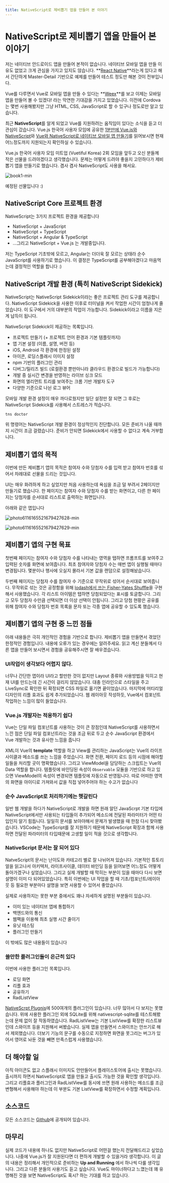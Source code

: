 ```yaml
---
title: NativeScript로 제비뽑기 앱을 만들어 본 이야기
---
```


# NativeScript로 제비뽑기 앱을 만들어 본 이야기

저는 네이티브 안드로이드 앱을 만들어 본적이 없습니다. 네이티브 모바일 앱을 만들 이유도 없었고 크게 관심을 가지고 있지도 않습니다. **[React Native](https://facebook.github.io/react-native/)**라는게 있다고 해서 간단하게 Master-Detail 기반으로 예제를 만들어 테스트 정도만 해본 것이 전부입니다.

Vue를 다루면서 Vue로 모바일 앱을 만들 수 있다는 **[Weex](https://weex.incubator.apache.org/)**를 보고 이제는 모바일 앱을 만들어 볼 수 있겠다! 라는 막연한 기대감을 가지고 있었습니다. 이전에 Cordova는 몇번 사용해봤지만 그냥 HTML, CSS, JavaScript로 할 수 있구나 정도로만 알고 있습니다.


최근 **NativeScript**를 알게 되었고 Vue를 지원하려는 움직임이 있다는 소식을 듣고 더 관심이 갔습니다. Vue.js 한국어 사용자 모임에 공유한 [1분만에 Vue.js와 NativeScript](https://vuejs-kr.github.io/vue/nativescript/2017/08/11/introduce-vue-nativescript-02/)와 [Vue와 NativeScript로 네이티브 모바일 앱 만들기](https://vuejs-kr.github.io/vue/nativescript/2017/08/11/introduce-vue-nativescript-01/)를 읽어보시면 현재 어느정도까지 지원되는지 확인하실 수 있습니다.

Vue.js 한국어 사용자 모임 미트업 (Vuetiful Korea) 2회 모임을 앞두고 오신 분들께 작은 선물을 드려야겠다고 생각했습니다. 문제는 어떻게 드려야 좋을지 고민하다가 제비뽑기 앱을 만들기로 했습니다. 겸사 겸사 NativeScript도 사용을 해서요.

![book1-min](https://raw.githubusercontent.com/ChangJoo-Park/uar/master/docs/images/project-draw-lots/book1-min.png)

예정된 선물입니다 :)

## NativeScript Core 프로젝트 환경

NativeScript는 3가지 프로젝트 환경을 제공합니다

- NativeScript + JavaScript
- NativeScript + TypeScript
- NativeScript + Angular & TypeScript
- ...그리고 NativeScript + Vue.js 는 개발중입니다.

저는 TypeScript 기초밖에 모르고,  Angular는 더더욱 잘 모르는 상태라 순수 JavaScript를 사용하기로 했습니다. 이 결정은 TypeScript를 공부해야겠다고 마음먹는데 결정적인 역할을 합니다 :)

## NativeScript 개발 환경 (특히 NativeScript Sidekick)

NativeScript는 NativeScript Sidekick이라는 좋은 프로젝트 관리 도구를 제공합니다. NativeScript Sidekick을 사용한 이후로 터미널을 켜서 작업한 시간이 엄청나게 줄었습니다. 이 도구에서 거의 대부분의 작업이 가능합니다. Sidekick이라고 이름을 지은게 납득이 됩니다.

NativeScript Sidekick이 제공하는 목록입니다. 

- 프로젝트 만들기 (+ 프로젝트 언어 환경과 기본 템플릿까지)
- 앱 기본 설정 (이름, 설명, 버전 등)
- iOS, Android 각 환경에 한정된 설정
- 아이콘, 로딩스플래시 이미지 설정
- npm 기반의 플러그인 관리
- 디버그/릴리즈 빌드 (로컬환경 뿐만아니라 클라우드 환경으로 빌드가 가능합니다)
- 개발 중 실시간 변경을 반영하는 라이브 싱크 모드
- 화면의 엘리먼트 트리를 보여주는 크롬 기반 개발자 도구
- 다양한 기준으로 나뉜 로그 뷰어

모바일 개발 환경 설정이 매우 까다로웠지만 일단 설정만 잘 되면 그 후로는 NativeScript Sidekick를 사용해서 스트레스가 적습니다. 

```
tns doctor
```

위 명령어는 NativeScript 개발 환경이 정상적인지 진단합니다. 모든 준비가 나올 때까지 시간이 조금 걸렸습니다. 준비가 안되면 Sidekick에서 사용할 수 없다고 계속 거부합니다.

## 제비뽑기 앱의 목적

이번에 만든 제비뽑기 앱의 목적은 참여자 수와 당첨자 수를 입력 받고 참여자 번호를 섞어서 차례대로 선물을 드리는 것입니다.

UI는 매우 화려하게 하고 싶었지만 처음 사용하는데 욕심을 조금 덜 부려서 2페이지만 만들기로 했습니다. 한 페이지는 참여자 수와 당첨자 수를 받는 화면이고, 다른 한 페이지는 당첨자를 순서대로 리스트로 출력하는 화면입니다.

아래와 같은 앱입니다

![photo6116165521679427628-min](https://github.com/ChangJoo-Park/uar/blob/master/docs/images/project-draw-lots/photo6116165521679427628-min.jpg?raw=true)

![photo6116165521679427629-min](https://github.com/ChangJoo-Park/uar/blob/master/docs/images/project-draw-lots/photo6116165521679427629-min.jpg?raw=true)

## 제비뽑기 앱의 구현 목표

첫번째 페이지는 참여자 수와 당첨자 수를 나타내는 영역을 탭하면 프롬프트를 보여주고 입력된 숫자를 화면에 보여줍니다.
최초 참여자와 당첨자 수는 매번 앱이 실행될 때마다 변경됩니다. 몇분이나 행사에 오실지 몰라서 기본 값을 랜덤으로 설정해놨습니다.

두번째 페이지는 당첨자 수를 참여자 수 기준으로 무작위로 섞어서 순서대로 보여줍니다. 무작위로 섞는 것은 공정함을 위해 [lodash에서 쓰는 Fisher-Yates Shuffle](https://github.com/lodash/lodash/blob/master/shuffle.js)을 구현해서 사용했습니다. 각 리스트 아이템은 탭하면 당첨되었다는 표시를 토글합니다. 그리고 모두 당첨자 수만큼 선택되면 더 이상 선택이 안됩니다. 그리고 당첨 현황은 공유를 위해 참여자 수와 당첨자 번호 목록을 문자 또는 각종 앱에 공유할 수 있도록 했습니다.

## 제비뽑기 앱의 구현 중 느낀 점들

아래 내용들은 극히 개인적인 경험을 기반으로 합니다. 제비뽑기 앱을 만들면서 겪었던 한정적인 경험입니다.
내용에 오류가 있는 경우에는 알려주세요. 읽고 계신 분들께서 다른 앱을 만들어 보시면서 경험을 공유해주시면 잘 배우겠습니다.

### UI작업이 생각보다 어렵지 않다.

너무나 간단한 앱이라 UI라고 할만한 것이 없지만 Layout 종류와 사용방법을 익히고 현재 UI를 만드는데 긴 시간이 걸리지 않았습니다. 대충 인라인으로 스타일을 주고 LiveSync로 확인한 뒤 확정되면 CSS 파일로 옮기면 끝이었습니다. 마지막에 머티리얼 디자인의 리플 효과도 쉽게 추가되었습니다. 웹 레이아웃 작성하듯, Vue에서 컴포넌트 작업하는 느낌이 많이 들었습니다.

### Vue.js 개발자는 적응하기 쉽다

Vue는 단일 파일 컴포넌트를 사용하는 것이 큰 장점인데 NativeScript를 사용하면서 느낀 점은 단일 파일 컴포넌트라는 것을 조금 뒤로 두고 순수 JavaScript 환경에서 Vue 개발하는 것과 유사한 느낌을 줍니다

XML이 Vue의 **template** 역할을 하고 View를 관리하는 JavaScript는 Vue의 라이프사이클과 메소드를 쓰는 느낌을 주었습니다. 화면 전환, 페이지 로드 등의 시점에 해야할 일들을 처리할 곳이 명확했습니다. 그리고 ViewModel을 담당하는 스크립트는 Vue의 Data 역할을 합니다. 템플릿에 바인딩된 속성이 `Observable` 모듈을 기반으로 하고 있으면 ViewModel의 속성이 변경되면 템플릿에 자동으로 반영됩니다. 따로 어떠한 영역의 화면을 아이디로 가져와서 값을 직접 넣어주어야 하는 수고가 없습니다


### 순수 JavaScript로 처리하기에는 헷갈린다

일반 웹 개발을 하다가 NativeScript로 개발을 하면 원래 알던 JavaScrpt 기본 타입에 NativeScript에서만 사용되는 타입들이 추가되어 메소드에 전달된 파라미터가 어떤 타입인지 알기 힘듭니다. 일일히 문서를 보아야해서 문제가 발생했을 때 한참 다시 찾아봤습니다. VSCode는 TypeScript를 잘 지원하기 때문에 NativeScript 확장과 함께 사용하면 전달된 파라미터의 타입때문에 고생할 일이 적을 것으로 생각합니다.

### NativeScript 문서는 잘 되어 있다

NatveScript의 문서는 난이도와 카테고리 별로 잘 나뉘어져 있습니다. 기본적인 튜토리얼을 읽고나서 아키텍처, 라이프사이클, 데이터 바인딩 등을 읽어보면 어느정도 어떻게 돌아가겠구나 싶었습니다. 그리고 실제 개발할 때 막히는 부분이 있을 때마다 다시 보면 설명이 이미 다 되어있었습니다.
특히 이번에는 UI 작업을 할 때 기초/컴포넌트/레이아웃 등 필요한 부분마다 설명을 보면 사용할 수 있어서 좋았습니다.

실제로 사용하지는 못한 부분 중에서도 꽤나 자세하게 설명된 부분들이 있습니다.

- 이미 있는 네이티브 앱에 통합하기
- 백엔드와의 통신
- 웹팩을 이용해 최초 실행 시간 줄이기
- 유닛 테스팅
- 플러그인 만들기

이 밖에도 많은 내용들이 있습니다

### 쓸만한 플러그인들이 은근히 있다

이번에 사용한 플러그인 목록입니다.

- 로딩 화면
- 리플 효과 
- 공유하기
- RadListView 

[NativeScrpt Plugnis](http://plugins.nativescript.org/)에 500여개의 플러그인이 있습니다. 너무 많아서 다 보지는 못했습니다. 위에 사용한 플러그인 외에 SQLite를 위해 nativescript-sqlite를 테스트해봤는데 문제 없이 잘 작동하였습니다. RadListView는 기본 ListView를 확장한 리스트뷰인데 스와이프 등을 지원해서 써봤습니다. 실제 앱을 만들면서 스와이프는 안쓰기로 해서 제외했습니다. 더보기 기능의 문구를 수동으로 지정하면 화면을 못그리는 버그가 있어서 영어로 놔둔 것을 빼면 만족스럽게 사용했습니다.

## 더 해야할 일

아직 아이콘도 없고 스플래시 이미지도 안만들어서 플레이스토어에 출시는 못했습니다. 출시까지 하면서 NativeScript로 앱을 만들고 출시도 가능한 것을 확인할 생각입니다.
그리고 리플효과 플러그인과 RadListView를 동시에 쓰면 원래 사용하는 메소드를 조금 변형해서 사용해야 하는데 이 부분도 기본 ListView를 확장하면서 수정할 계획입니다.

## 소스코드

모든 소스코드는 [Github](https://github.com/ChangJoo-Park/DrawTheLots)에 공개되어 있습니다. 
 
## 마무리

실제 코드가 내용에 하나도 없지만 NativeScript로 어떤걸 했는지 전달해드리고 싶었습니다. 나중에 Vue.js가 잘 지원된다면 더 편하게 개발할 수 있을거라 생각합니다. 이 글의 내용은 정리해서 개인적으로 준비하는 **Up and Running** 에서 하나씩 다룰 생각입니다. 그리고 다른 분들의 사용기도 듣고 싶습니다. Vue도 마이너하다고 느꼈는데 꽤 유명해진 것을 보면 NativeScript도 혹시? 하는 기대를 하고 있습니다.


